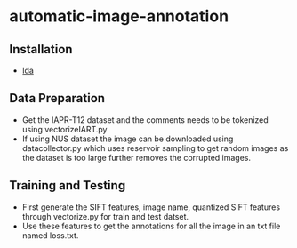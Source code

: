 # automatic-image-annotation

## Installation
* [lda](https://pypi.python.org/pypi/lda)

## Data Preparation
* Get the IAPR-T12 dataset and the comments needs to be tokenized using vectorizeIART.py
* If using NUS dataset the image can be downloaded using datacollector.py which uses reservoir sampling to get random images as the dataset is too large further removes the corrupted images.

## Training and Testing

* First generate the SIFT features, image name, quantized SIFT features through vectorize.py for train and test datset.
* Use these features to get the annotations for all the image in an txt file named loss.txt.

